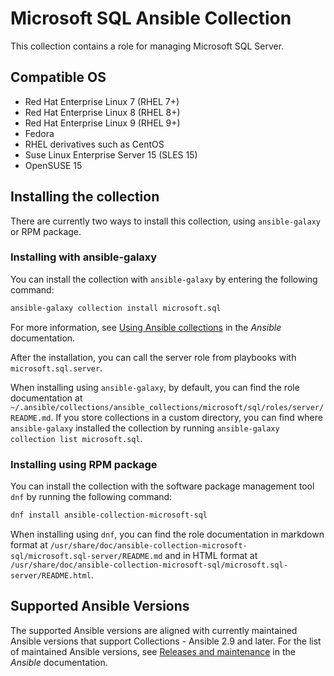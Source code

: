 # Microsoft SQL Ansible Collection

This collection contains a role for managing Microsoft SQL Server.

## Compatible OS

* Red Hat Enterprise Linux 7 (RHEL 7+)
* Red Hat Enterprise Linux 8 (RHEL 8+)
* Red Hat Enterprise Linux 9 (RHEL 9+)
* Fedora
* RHEL derivatives such as CentOS
* Suse Linux Enterprise Server 15 (SLES 15)
* OpenSUSE 15

## Installing the collection

There are currently two ways to install this collection, using `ansible-galaxy` or RPM package.

### Installing with ansible-galaxy

You can install the collection with `ansible-galaxy` by entering the following command:

```bash
ansible-galaxy collection install microsoft.sql
```

For more information, see [Using Ansible collections](https://docs.ansible.com/ansible/devel/user_guide/collections_using.html) in the *Ansible* documentation.

After the installation, you can call the server role from playbooks with `microsoft.sql.server`.

When installing using `ansible-galaxy`, by default, you can find the role documentation at `~/.ansible/collections/ansible_collections/microsoft/sql/roles/server/README.md`.
If you store collections in a custom directory, you can find where `ansible-galaxy` installed the collection by running `ansible-galaxy collection list microsoft.sql`.

### Installing using RPM package

You can install the collection with the software package management tool `dnf` by running the following command:

```bash
dnf install ansible-collection-microsoft-sql
```

When installing using `dnf`, you can find the role documentation in markdown format at `/usr/share/doc/ansible-collection-microsoft-sql/microsoft.sql-server/README.md` and in HTML format at `/usr/share/doc/ansible-collection-microsoft-sql/microsoft.sql-server/README.html`.

## Supported Ansible Versions

The supported Ansible versions are aligned with currently maintained Ansible versions that support Collections - Ansible 2.9 and later.
For the list of maintained Ansible versions, see [Releases and maintenance](https://docs.ansible.com/ansible/latest/reference_appendices/release_and_maintenance.html#release-status) in the *Ansible* documentation.
